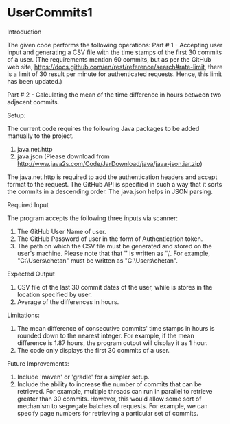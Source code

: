 # UserCommits1

Introduction

The given code performs the following operations:
Part # 1 - Accepting user input and generating a CSV file with the time stamps of the first 30 commits of a user. (The requirements mention 60 commits, but as per the GitHub web site, https://docs.github.com/en/rest/reference/search#rate-limit, there is a limit of 30 result per minute for authenticated requests. Hence, this limit has been updated.)

Part # 2 - Calculating the mean of the time difference in hours between two adjacent commits.

Setup:

The current code requires the following Java packages to be added manually to the project.
1. java.net.http
2. java.json (Please download from http://www.java2s.com/Code/JarDownload/java/java-json.jar.zip)

The java.net.http is required to add the authentication headers and accept format to the request. The GitHub API is specified in such a way that it sorts the commits in a descending order.
The java.json helps in JSON parsing.

Required Input

The program accepts the following three inputs via scanner:
1. The GitHub User Name of user.
2. The GitHub Password of user in the form of Authentication token.
3. The path on which the CSV file must be generated and stored on the user's machine. Please note that that '\' is written as '\\'. For example, "C:\Users\chetan" must be written as "C:\\Users\\chetan".

Expected Output

1. CSV file of the last 30 commit dates of the user, while is stores in the location specified by user.
2. Average of the differences in hours. 

Limitations:
1. The mean difference of consecutive commits' time stamps in hours is rounded down to the nearest integer. For example, if the mean difference is 1.87 hours, the program output will display it as 1 hour.
2. The code only displays the first 30 commits of a user.

Future Improvements:
1. Include 'maven' or 'gradle' for a simpler setup.
2. Include the ability to increase the number of commits that can be retrieved. For example, multiple threads can run in parallel to retrieve greater than 30 commits. However, this would allow some sort of mechanism to segregate batches of requests. For example, we can specify page numbers for retrieving a particular set of commits.